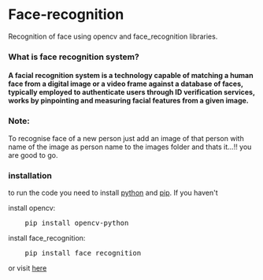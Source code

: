 # Face-recognition
Recognition of face using opencv and face_recognition libraries.

### What is face recognition system?
#### A facial recognition system is a technology capable of matching a human face from a digital image or a video frame against a database of faces, typically employed to authenticate users through ID verification services, works by pinpointing and measuring facial features from a given image.

### Note:
To recognise face of a new person just add an image of that person with name of the image  as person name to the images folder and thats it...!! you are good to go.

### installation

to run the code you need to install [python](https://www.python.org/downloads/) and [pip](https://pip.pypa.io/en/stable/installing/). If you haven't

install opencv:
<pre>    pip install opencv-python</pre>
install face_recognition:
<pre>    pip install face_recognition</pre>
or visit [here](https://pypi.org/project/face-recognition/)
